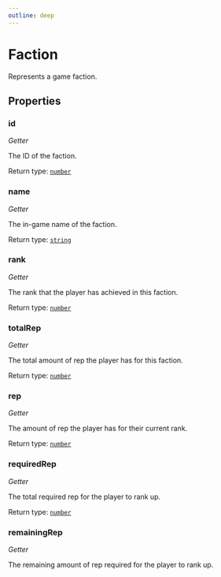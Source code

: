 ```yaml
---
outline: deep
---
```

# Faction

Represents a game faction.

## Properties

### id
*Getter*

The ID of the faction.


Return type: <code><a href="https://developer.mozilla.org/en-US/docs/Web/JavaScript/Reference/Global_Objects/Number">number</a></code>

### name
*Getter*

The in-game name of the faction.


Return type: <code><a href="https://developer.mozilla.org/en-US/docs/Web/JavaScript/Reference/Global_Objects/String">string</a></code>

### rank
*Getter*

The rank that the player has achieved in this faction.


Return type: <code><a href="https://developer.mozilla.org/en-US/docs/Web/JavaScript/Reference/Global_Objects/Number">number</a></code>

### totalRep
*Getter*

The total amount of rep the player has for this faction.


Return type: <code><a href="https://developer.mozilla.org/en-US/docs/Web/JavaScript/Reference/Global_Objects/Number">number</a></code>

### rep
*Getter*

The amount of rep the player has for their current rank.


Return type: <code><a href="https://developer.mozilla.org/en-US/docs/Web/JavaScript/Reference/Global_Objects/Number">number</a></code>

### requiredRep
*Getter*

The total required rep for the player to rank up.


Return type: <code><a href="https://developer.mozilla.org/en-US/docs/Web/JavaScript/Reference/Global_Objects/Number">number</a></code>

### remainingRep
*Getter*

The remaining amount of rep required for the player to rank up.


